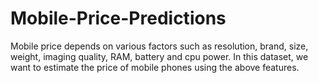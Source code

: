 # Mobile-Price-Predictions
Mobile price depends on various factors such as resolution, brand, size, weight, imaging quality, RAM, battery and cpu power. In this dataset, we want to estimate the price of mobile phones using the above features.
